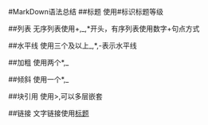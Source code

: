 #MarkDown语法总结
##标题
使用#标识标题等级

##列表
无序列表使用+,_,*开头，有序列表使用数字+句点方式

##水平线
使用三个及以上_,*,-表示水平线

##加粗
使用两个*,_

##倾斜
使用一个*,_

##块引用
使用>,可以多层嵌套

##链接
文字链接使用[标题](链接url)



